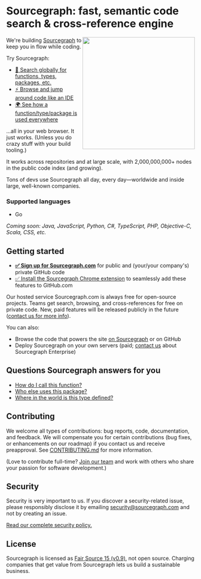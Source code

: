 # Sourcegraph: fast, semantic code search & cross-reference engine

<img src="https://sourcegraph.com/.assets/v/15693_2016-05-20_6613734/img/Homepage/how-ref.gif" align="right" width="300">

We're building [Sourcegraph](https://sourcegraph.com) to keep you in
flow while coding.

Try Sourcegraph:

* [:mag_right: Search globally for functions, types, packages, etc.](https://sourcegraph.com/?q=http.NewRequest)
* [:zap: Browse and jump around code like an IDE](https://sourcegraph.com/github.com/golang/go/-/def/GoPackage/net/http/-/NewRequest)
* [:earth_africa: See how a function/type/package is used everywhere](https://sourcegraph.com/github.com/golang/go/-/info/GoPackage/net/http/-/NewRequest)

...all in your web browser. It just works. (Unless you do crazy stuff with your build tooling.)

It works across repositories and at large scale, with 2,000,000,000+
nodes in the public code index (and growing).

Tons of devs use Sourcegraph all day, every day—worldwide and inside
large, well-known companies.


### Supported languages

* Go

*Coming soon: Java, JavaScript, Python, C#, TypeScript, PHP, Objective-C, Scala, CSS, etc.*



## Getting started

* [**:white_check_mark: Sign up for Sourcegraph.com**](https://sourcegraph.com/)
  for public and (your/your company's) private GitHub code
* [:white_check_mark: Install the Sourcegraph Chrome extension](https://chrome.google.com/webstore/detail/sourcegraph-chrome-extens/dgjhfomjieaadpoljlnidmbgkdffpack)
  to seamlessly add these features to GitHub.com

Our hosted service Sourcegraph.com is always free for open-source
projects. Teams get search, browsing, and cross-references for free on
private code. New, paid features will be released publicly in the
future ([contact us for more info](mailto:support@sourcegraph.com)).

You can also:

* Browse the code that powers the site
  [on Sourcegraph](https://sourcegraph.com/sourcegraph/sourcegraph) or
  on GitHub
* Deploy Sourcegraph on your own servers (paid;
  [contact us](mailto:support@sourcegraph.com) about Sourcegraph
  Enterprise)


## Questions Sourcegraph answers for you

* [How do I call this function?](https://sourcegraph.com/github.com/golang/go/-/info/GoPackage/net/http/-/NewRequest)
* [Who else uses this package?](https://sourcegraph.com/github.com/gorilla/mux/-/info/GoPackage/github.com/gorilla/mux/-/NewRouter)
* [Where in the world is this type defined?](https://sourcegraph.com/github.com/gorilla/mux?q=Router)


## Contributing

We welcome all types of contributions: bug reports, code,
documentation, and feedback. We will compensate you for certain
contributions (bug fixes, or enhancements on our roadmap) if you
contact us and receive preapproval. See
[CONTRIBUTING.md](./CONTRIBUTING.md) for more information.

(Love to contribute full-time?
[Join our team](https://boards.greenhouse.io/sourcegraph) and work
with others who share your passion for software development.)


## Security

Security is very important to us. If you discover a security-related
issue, please responsibly disclose it by emailing
[security@sourcegraph.com](mailto:security@sourcegraph.com) and not by
creating an issue.

[Read our complete security policy.](https://sourcegraph.com/security)


## License

Sourcegraph is licensed as [Fair Source 15 (v0.9)](https://fair.io),
not open source. Charging companies that get value from Sourcegraph
lets us build a sustainable business.
